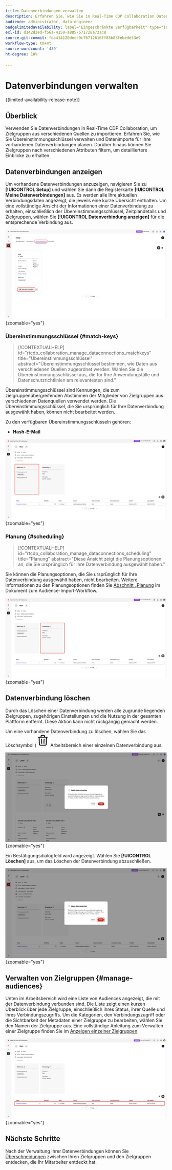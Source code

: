 ```yaml
---
title: Datenverbindungen verwalten
description: Erfahren Sie, wie Sie in Real-Time CDP Collaboration Datenverbindungen verwalten, einschließlich Übereinstimmungsschlüsseln, Planung, Anwendungsfällen und Zielgruppenfilterung
audience: administrator, data engineer
badgelimitedavailability: label="Eingeschränkte Verfügbarkeit" type="Informative" url="https://helpx.adobe.com/de/legal/product-descriptions/real-time-customer-data-platform-collaboration.html newtab=true"
exl-id: d142d3ed-f56a-4150-a885-571728a73ac8
source-git-commit: fda414120decc0c76712616ff85b83febede53e9
workflow-type: tm+mt
source-wordcount: '439'
ht-degree: 18%

---
```


# Datenverbindungen verwalten

{{limited-availability-release-note}}

## Überblick

Verwenden Sie Datenverbindungen in Real-Time CDP Collaboration, um Zielgruppen aus verschiedenen Quellen zu importieren. Erfahren Sie, wie Sie Übereinstimmungsschlüssel verwalten und Datenimporte für Ihre vorhandenen Datenverbindungen planen. Darüber hinaus können Sie Zielgruppen nach verschiedenen Attributen filtern, um detailliertere Einblicke zu erhalten.

## Datenverbindungen anzeigen

Um vorhandene Datenverbindungen anzuzeigen, navigieren Sie zu **[!UICONTROL Setup]** und wählen Sie dann die Registerkarte **[!UICONTROL Meine Datenverbindungen]** aus. Es werden alle Ihre aktuellen Verbindungsdaten angezeigt, die jeweils eine kurze Übersicht enthalten. Um eine vollständige Ansicht der Informationen einer Datenverbindung zu erhalten, einschließlich der Übereinstimmungsschlüssel, Zeitplandetails und Zielgruppen, wählen Sie **[!UICONTROL Datenverbindung anzeigen]** für die entsprechende Verbindung aus.

![Arbeitsbereich einrichten, auf dem die Registerkarte „Meine Datenverbindungen“ angezeigt und hervorgehoben wird.](/help/assets/setup/manage-data-connection/my-data-connections.png){zoomable="yes"}

### Übereinstimmungsschlüssel {#match-keys}

>[!CONTEXTUALHELP]
>id="rtcdp_collaboration_manage_dataconnections_matchkeys"
>title="Übereinstimmungsschlüssel"
>abstract="Übereinstimmungsschlüssel bestimmen, wie Daten aus verschiedenen Quellen zugeordnet werden. Wählen Sie die Übereinstimmungsschlüssel aus, die für Ihre Anwendungsfälle und Datenschutzrichtlinien am relevantesten sind."

Übereinstimmungsschlüssel sind Kennungen, die zum zielgruppenübergreifenden Abstimmen der Mitglieder von Zielgruppen aus verschiedenen Datenquellen verwendet werden. Die Übereinstimmungsschlüssel, die Sie ursprünglich für Ihre Datenverbindung ausgewählt haben, können nicht bearbeitet werden.

Zu den verfügbaren Übereinstimmungsschlüsseln gehören:

- **Hash-E-Mail**

![Ein Arbeitsbereich für Datenverbindungen mit hervorgehobenem Abschnitt „Übereinstimmungsschlüssel“.](/help/assets/setup/manage-data-connection/view-data-connection-match-keys.png){zoomable="yes"}

### Planung {#scheduling}

>[!CONTEXTUALHELP]
>id="rtcdp_collaboration_manage_dataconnections_scheduling"
>title="Planung"
>abstract="Diese Ansicht zeigt die Planungsoptionen an, die Sie ursprünglich für Ihre Datenverbindung ausgewählt haben."

Sie können die Planungsoptionen, die Sie ursprünglich für Ihre Datenverbindung ausgewählt haben, nicht bearbeiten. Weitere Informationen zu den Planungsoptionen finden Sie [ Abschnitt „Planung](/help/guide/setup/onboard-audiences.md#schedule) im Dokument zum Audience-Import-Workflow.

![Ein Arbeitsbereich für Datenverbindungen mit hervorgehobenem Abschnitt „Planung“.](/help/assets/setup/manage-data-connection/view-data-connection-scheduling.png){zoomable="yes"}

## Datenverbindung löschen

Durch das Löschen einer Datenverbindung werden alle zugrunde liegenden Zielgruppen, zugehörigen Einstellungen und die Nutzung in der gesamten Plattform entfernt. Diese Aktion kann nicht rückgängig gemacht werden.

Um eine vorhandene Datenverbindung zu löschen, wählen Sie das Löschsymbol (![Löschsymbol) ](/help/assets/common/delete.svg) Arbeitsbereich einer einzelnen Datenverbindung aus.

![Ein Arbeitsbereich für Datenverbindungen mit hervorgehobener Löschoption.](/help/assets/setup/manage-data-connection/delete-data-connection.png){zoomable="yes"}

Ein Bestätigungsdialogfeld wird angezeigt. Wählen Sie **[!UICONTROL Löschen]** aus, um das Löschen der Datenverbindung abzuschließen.

![Das Dialogfeld „Datenverbindung löschen“ mit hervorgehobener Option „Löschen“.](/help/assets/setup/manage-data-connection/delete-data-connection-confirm.png){zoomable="yes"}

## Verwalten von Zielgruppen {#manage-audiences}

Unten im Arbeitsbereich wird eine Liste von Audiences angezeigt, die mit der Datenverbindung verbunden sind. Die Liste zeigt einen kurzen Überblick über jede Zielgruppe, einschließlich ihres Status, ihrer Quelle und ihres Verbindungszugriffs. Um die Kategorien, den Verbindungszugriff oder die Sichtbarkeit der Metadaten einer Zielgruppe zu bearbeiten, wählen Sie den Namen der Zielgruppe aus. Eine vollständige Anleitung zum Verwalten einer Zielgruppe finden Sie im [Anzeigen einzelner Zielgruppen](./onboard-audiences.md#view-individual-audiences).

![Ein Arbeitsbereich für Datenverbindungen mit hervorgehobenen Zielgruppen.](/help/assets/setup/manage-data-connection/view-data-connection-manage-audiences.png){zoomable="yes"}

## Nächste Schritte

Nach der Verwaltung Ihrer Datenverbindungen können Sie [Überschneidungen](/help/guide/collaborate/discover.md) zwischen Ihren Zielgruppen und den Zielgruppen entdecken, die Ihr Mitarbeiter entdeckt hat.
